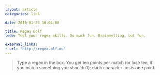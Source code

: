 ```yaml
---
layout: article
categories: link

date: 2016-01-23 16:04:00

title: Regex Golf
lede: Test your regex skills. So much fun. Brainmelting, but fun.

external_links:
- url: "http://regex.alf.nu"
---
```



> Type a regex in the box. You get ten points per match (or lose ten, if you match something you shouldn’t); each character costs one point.
